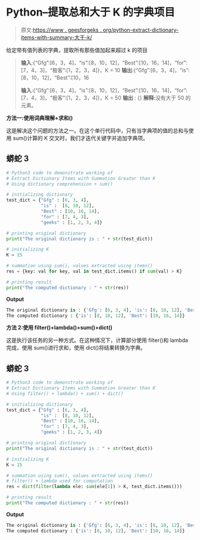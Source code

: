 # Python–提取总和大于 K 的字典项目

> 原文:[https://www . geesforgeks . org/python-extract-dictionary-items-with-summary-大于-k/](https://www.geeksforgeeks.org/python-extract-dictionary-items-with-summation-greater-than-k/)

给定带有值列表的字典，提取所有那些值加起来超过 k 的项目

> **输入**:{“Gfg”:[6，3，4]，“is”:[8，10，12]，“Best”:[10，16，14]，“for”:[7，4，3]，“极客”:[1，2，3，4]}，K = 10
> **输出**:{“Gfg”:[6，3，4]，“is”:[8，10，12]，“Best”:[10，16
> 
> **输入**:{“Gfg”:[6，3，4]，“is”:[8，10，12]，“Best”:[10，16，14]，“for”:[7，4，3]，“极客”:[1，2，3，4]}，K = 50
> **输出** : {}
> **解释**:没有大于 50 的元素。

**方法一:使用词典理解+求和()**

这是解决这个问题的方法之一。在这个单行代码中，只有当字典项的值的总和与使用 sum()计算的 K 交叉时，我们才迭代关键字并追加字典项。

## 蟒蛇 3

```py
# Python3 code to demonstrate working of 
# Extract Dictionary Items with Summation Greater than K
# Using dictionary comprehension + sum()

# initializing dictionary
test_dict = {"Gfg" : [6, 3, 4], 
             "is" :  [8, 10, 12], 
             "Best" : [10, 16, 14],  
             "for" : [7, 4, 3], 
             "geeks" : [1, 2, 3, 4]}

# printing original dictionary
print("The original dictionary is : " + str(test_dict))

# initializing K 
K = 15

# summation using sum(), values extracted using items()
res = {key: val for key, val in test_dict.items() if sum(val) > K}

# printing result 
print("The computed dictionary : " + str(res)) 
```

**Output**

```py
The original dictionary is : {'Gfg': [6, 3, 4], 'is': [8, 10, 12], 'Best': [10, 16, 14], 'for': [7, 4, 3], 'geeks': [1, 2, 3, 4]}
The computed dictionary : {'is': [8, 10, 12], 'Best': [10, 16, 14]}

```

**方法 2:使用 filter()+lambda()+sum()+dict()**

这是执行该任务的另一种方式。在这种情况下，计算部分使用 filter()和 lambda 完成，使用 sum()进行求和，使用 dict()将结果转换为字典。

## 蟒蛇 3

```py
# Python3 code to demonstrate working of 
# Extract Dictionary Items with Summation Greater than K
# Using filter() + lambda() + sum() + dict()

# initializing dictionary
test_dict = {"Gfg" : [6, 3, 4], 
             "is" :  [8, 10, 12], 
             "Best" : [10, 16, 14],  
             "for" : [7, 4, 3], 
             "geeks" : [1, 2, 3, 4]}

# printing original dictionary
print("The original dictionary is : " + str(test_dict))

# initializing K 
K = 15

# summation using sum(), values extracted using items()
# filter() + lambda used for computation
res = dict(filter(lambda ele: sum(ele[1]) > K, test_dict.items()))

# printing result 
print("The computed dictionary : " + str(res)) 
```

**Output**

```py
The original dictionary is : {'Gfg': [6, 3, 4], 'is': [8, 10, 12], 'Best': [10, 16, 14], 'for': [7, 4, 3], 'geeks': [1, 2, 3, 4]}
The computed dictionary : {'is': [8, 10, 12], 'Best': [10, 16, 14]}

```